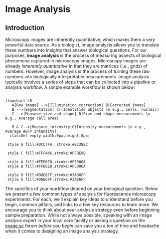 # Image Analysis

## Introduction

Microscopy images are inherently quantitative, which makes them a very powerful data source. As a biologist, image analysis allows you to translate these numbers into insights that answer biological questions. For our purposes, **image analysis** is the process of measuring aspects of biological phenomena captured in microscopy images. Microscopy images are already _inherently quantitative_ in that they are matrices (i.e., grids) of numbers. However, image analysis is the process of turning these raw numbers into biologically interpretable measurements. Image analysis typically involves a series of steps that can be collected into a pipeline or analysis workflow. A simple example workflow is shown below:

```{mermaid}

flowchart LR
   A[Raw image] -->|Illumination correction| B[Corrected image]
   B -->|Segmentation| C((Identified objects \n e.g., cells, nuclei))
   C -->|Measure size and shape| D(Size and shape measurements \n e.g., Average cell area)

   B & C-->|Measure intensity|G(Intensity measurements \n e.g., Average eGFP intensity)
  classDef empty width:0px,height:0px;

 style G fill:#DCC7FA, stroke:#8338EC

 style C fill:#FFF4d6,stroke:#FFBE0B

 style A fill:#FFD6E8,stroke:#F5006A
 style B fill:#FFD6E8,stroke:#F5006A

 style D fill:#D6E6FF,stroke:#3A86FF
 style G fill:#D6E6FF,stroke:#3A86FF
```

The specifics of your workflow depend on your biological question. Below we present a few common types of analysis for fluorescence microscopy experiments. For each, we’ll explain key ideas to understand before you begin, common pitfalls, and links to a few key resources to learn more. We encourage you to think about your analysis strategy even before beginning sample preparation. While not always possible, speaking with an image analysis expert in your local core facility or asking a question on the [image.sc](https://image.sc) forum _before you begin_ can save you a ton of time and headache when it comes to designing an image analysis strategy.
